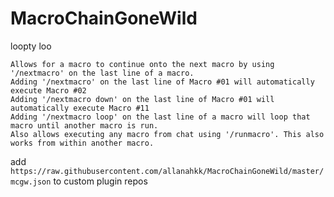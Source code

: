 # MacroChainGoneWild

loopty loo

```
Allows for a macro to continue onto the next macro by using '/nextmacro' on the last line of a macro.
Adding '/nextmacro' on the last line of Macro #01 will automatically execute Macro #02
Adding '/nextmacro down' on the last line of Macro #01 will automatically execute Macro #11
Adding '/nextmacro loop' on the last line of a macro will loop that macro until another macro is run.
Also allows executing any macro from chat using '/runmacro'. This also works from within another macro.
```
  
add ```https://raw.githubusercontent.com/allanahkk/MacroChainGoneWild/master/mcgw.json``` to custom plugin repos
